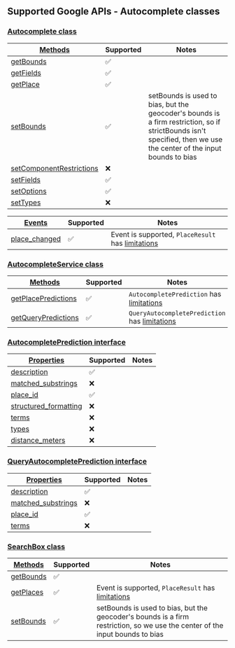 ## Supported Google APIs - Autocomplete classes

### [Autocomplete class](https://developers-dot-devsite-v2-prod.appspot.com/maps/documentation/javascript/reference/places-widget#Autocomplete)

| [Methods](https://developers-dot-devsite-v2-prod.appspot.com/maps/documentation/javascript/reference/places-widget#Autocomplete-Methods)                                   | Supported          | Notes                                                                                                                                                              |
| -------------------------------------------------------------------------------------------------------------------------------------------------------------------------- | ------------------ | ------------------------------------------------------------------------------------------------------------------------------------------------------------------ |
| [getBounds](https://developers-dot-devsite-v2-prod.appspot.com/maps/documentation/javascript/reference/places-widget#Autocomplete.getBounds)                               | :white_check_mark: |                                                                                                                                                                    |
| [getFields](https://developers-dot-devsite-v2-prod.appspot.com/maps/documentation/javascript/reference/places-widget#Autocomplete.getFields)                               | :white_check_mark: |                                                                                                                                                                    |
| [getPlace](https://developers-dot-devsite-v2-prod.appspot.com/maps/documentation/javascript/reference/places-widget#Autocomplete.getPlace)                                 | :white_check_mark: |                                                                                                                                                                    |
| [setBounds](https://developers-dot-devsite-v2-prod.appspot.com/maps/documentation/javascript/reference/places-widget#Autocomplete.setBounds)                               | :white_check_mark: | setBounds is used to bias, but the geocoder's bounds is a firm restriction, so if strictBounds isn't specified, then we use the center of the input bounds to bias |
| [setComponentRestrictions](https://developers-dot-devsite-v2-prod.appspot.com/maps/documentation/javascript/reference/places-widget#Autocomplete.setComponentRestrictions) | :x:                |                                                                                                                                                                    |
| [setFields](https://developers-dot-devsite-v2-prod.appspot.com/maps/documentation/javascript/reference/places-widget#Autocomplete.setFields)                               | :white_check_mark: |                                                                                                                                                                    |
| [setOptions](https://developers-dot-devsite-v2-prod.appspot.com/maps/documentation/javascript/reference/places-widget#Autocomplete.setOptions)                             | :white_check_mark: |                                                                                                                                                                    |
| [setTypes](https://developers-dot-devsite-v2-prod.appspot.com/maps/documentation/javascript/reference/places-widget#Autocomplete.setTypes)                                 | :x:                |                                                                                                                                                                    |

| [Events](https://developers-dot-devsite-v2-prod.appspot.com/maps/documentation/javascript/reference/places-widget#Autocomplete-Events)               | Supported          | Notes                                                               |
| ---------------------------------------------------------------------------------------------------------------------------------------------------- | ------------------ | ------------------------------------------------------------------- |
| [place_changed](https://developers-dot-devsite-v2-prod.appspot.com/maps/documentation/javascript/reference/places-widget#Autocomplete.place_changed) | :white_check_mark: | Event is supported, `PlaceResult` has [limitations](placeResult.md) |

### [AutocompleteService class](https://developers-dot-devsite-v2-prod.appspot.com/maps/documentation/javascript/reference/places-autocomplete-service#AutocompleteService)

| [Methods](https://developers-dot-devsite-v2-prod.appspot.com/maps/documentation/javascript/reference/places-autocomplete-service#AutocompleteService-Methods)                         | Supported          | Notes                                                                                   |
| ------------------------------------------------------------------------------------------------------------------------------------------------------------------------------------- | ------------------ | --------------------------------------------------------------------------------------- |
| [getPlacePredictions](https://developers-dot-devsite-v2-prod.appspot.com/maps/documentation/javascript/reference/places-autocomplete-service#AutocompleteService.getPlacePredictions) | :white_check_mark: | `AutocompletePrediction` has [limitations](#autocompleteprediction-interface)           |
| [getQueryPredictions](https://developers-dot-devsite-v2-prod.appspot.com/maps/documentation/javascript/reference/places-autocomplete-service#AutocompleteService.getQueryPredictions) | :white_check_mark: | `QueryAutocompletePrediction` has [limitations](#queryautocompleteprediction-interface) |

### [AutocompletePrediction interface](https://developers-dot-devsite-v2-prod.appspot.com/maps/documentation/javascript/reference/places-autocomplete-service#AutocompletePrediction)

| [Properties](https://developers-dot-devsite-v2-prod.appspot.com/maps/documentation/javascript/reference/places-autocomplete-service#AutocompletePrediction-Properties)                       | Supported          | Notes |
| -------------------------------------------------------------------------------------------------------------------------------------------------------------------------------------------- | ------------------ | ----- |
| [description](https://developers-dot-devsite-v2-prod.appspot.com/maps/documentation/javascript/reference/places-autocomplete-service#AutocompletePrediction.description)                     | :white_check_mark: |       |
| [matched_substrings](https://developers-dot-devsite-v2-prod.appspot.com/maps/documentation/javascript/reference/places-autocomplete-service#AutocompletePrediction.matched_substrings)       | :x:                |       |
| [place_id](https://developers-dot-devsite-v2-prod.appspot.com/maps/documentation/javascript/reference/places-autocomplete-service#AutocompletePrediction.place_id)                           | :white_check_mark: |       |
| [structured_formatting](https://developers-dot-devsite-v2-prod.appspot.com/maps/documentation/javascript/reference/places-autocomplete-service#AutocompletePrediction.structured_formatting) | :x:                |       |
| [terms](https://developers-dot-devsite-v2-prod.appspot.com/maps/documentation/javascript/reference/places-autocomplete-service#AutocompletePrediction.terms)                                 | :x:                |       |
| [types](https://developers-dot-devsite-v2-prod.appspot.com/maps/documentation/javascript/reference/places-autocomplete-service#AutocompletePrediction.types)                                 | :x:                |       |
| [distance_meters](https://developers-dot-devsite-v2-prod.appspot.com/maps/documentation/javascript/reference/places-autocomplete-service#AutocompletePrediction.distance_meters)             | :x:                |       |

### [QueryAutocompletePrediction interface](https://developers.google.com/maps/documentation/javascript/reference/places-autocomplete-service#QueryAutocompletePrediction)

| [Properties](https://developers.google.com/maps/documentation/javascript/reference/places-autocomplete-service#QueryAutocompletePrediction-Properties)                 | Supported          | Notes |
| ---------------------------------------------------------------------------------------------------------------------------------------------------------------------- | ------------------ | ----- |
| [description](https://developers.google.com/maps/documentation/javascript/reference/places-autocomplete-service#QueryAutocompletePrediction.description)               | :white_check_mark: |       |
| [matched_substrings](https://developers.google.com/maps/documentation/javascript/reference/places-autocomplete-service#QueryAutocompletePrediction.matched_substrings) | :x:                |       |
| [place_id](https://developers.google.com/maps/documentation/javascript/reference/places-autocomplete-service#QueryAutocompletePrediction.place_id)                     | :white_check_mark: |       |
| [terms](https://developers.google.com/maps/documentation/javascript/reference/places-autocomplete-service#QueryAutocompletePrediction.terms)                           | :x:                |       |

### [SearchBox class](https://developers-dot-devsite-v2-prod.appspot.com/maps/documentation/javascript/reference/places-widget#SearchBox)

| [Methods](https://developers-dot-devsite-v2-prod.appspot.com/maps/documentation/javascript/reference/places-widget#SearchBox-Methods)     | Supported          | Notes                                                                                                                        |
| ----------------------------------------------------------------------------------------------------------------------------------------- | ------------------ | ---------------------------------------------------------------------------------------------------------------------------- |
| [getBounds](https://developers-dot-devsite-v2-prod.appspot.com/maps/documentation/javascript/reference/places-widget#SearchBox.getBounds) | :white_check_mark: |                                                                                                                              |
| [getPlaces](https://developers-dot-devsite-v2-prod.appspot.com/maps/documentation/javascript/reference/places-widget#SearchBox.getPlaces) | :white_check_mark: | Event is supported, `PlaceResult` has [limitations](placeResult.md)                                                          |
| [setBounds](https://developers-dot-devsite-v2-prod.appspot.com/maps/documentation/javascript/reference/places-widget#SearchBox.setBounds) | :white_check_mark: | setBounds is used to bias, but the geocoder's bounds is a firm restriction, so we use the center of the input bounds to bias |
